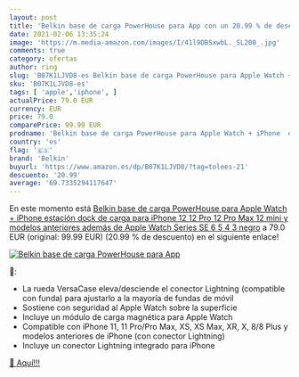 ```yaml
---
layout: post
title: 'Belkin base de carga PowerHouse para App con un 20.99 % de descuento'
date: 2021-02-06 13:35:24
image: 'https://m.media-amazon.com/images/I/41l9DBSxwbL._SL200_.jpg'
comments: true
category: ofertas
author: ring
slug: 'B07K1LJVD8-es Belkin base de carga PowerHouse para Apple Watch + iPhone...'
sku: 'B07K1LJVD8-es'
tags: [ 'apple','iphone', ]
actualPrice: 79.0 EUR
currency: EUR
price: 79.0
comparePrice: 99.99 EUR
prodname: 'Belkin base de carga PowerHouse para Apple Watch + iPhone  estación dock de carga para iPhone 12  12 Pro  12 Pro Max  12 mini y modelos anteriores además de Apple Watch Series SE  6  5  4  3  negro'
country: 'es'
flag: '🇪🇸'
brand: 'Belkin'
buyurl: 'https://www.amazon.es/dp/B07K1LJVD8/?tag=tolees-21'
descuento: '20.99'
average: '69.7335294117647'
---
```


En este momento está [Belkin base de carga PowerHouse para Apple Watch + iPhone  estación dock de carga para iPhone 12  12 Pro  12 Pro Max  12 mini y modelos anteriores además de Apple Watch Series SE  6  5  4  3  negro](https://www.amazon.es/dp/B07K1LJVD8/?tag=tolees-21) a 79.0 EUR (original: 99.99 EUR) (20.99 %  de descuento) en el siguiente enlace!

[![Belkin base de carga PowerHouse para App](https://m.media-amazon.com/images/I/41l9DBSxwbL._SL200_.jpg)](https://www.amazon.es/dp/B07K1LJVD8/?tag=tolees-21)

🔎:

- La rueda VersaCase eleva/desciende el conector Lightning (compatible con funda) para ajustarlo a la mayoría de fundas de móvil
- Sostiene con seguridad al Apple Watch sobre la superficie
- Incluye un módulo de carga magnética para Apple Watch
- Compatible con iPhone 11, 11 Pro/Pro Max, XS, XS Max, XR, X, 8/8 Plus y modelos anteriores de iPhone (con conector Lightning)
- Incluye un conector Lightning integrado para iPhone

[🛒 Aquí!!!](https://www.amazon.es/dp/B07K1LJVD8/?tag=tolees-21)
